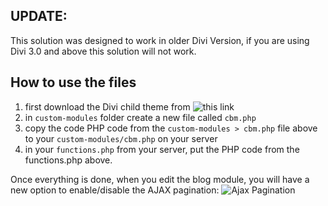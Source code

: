 ## UPDATE:
This solution was designed to work in older Divi Version, if you are using Divi 3.0 and above this solution will not work.

## How to use the files

1. first download the Divi child theme from ![this link](https://github.com/eduard-ungureanu/Divi-Child-Theme)
2. in `custom-modules` folder create a new file called `cbm.php`
3. copy the code PHP code from the `custom-modules > cbm.php` file above to your `custom-modules/cbm.php` on your server
4. in your `functions.php` from your server, put the PHP code from the functions.php above.


Once everything is done, when you edit the blog module, you will have a new option to enable/disable the AJAX pagination:
![Ajax Pagination](https://www.dropbox.com/s/68wqrtduyqd42rk/Screenshot%202017-09-08%2012.41.32.png?raw=1)
